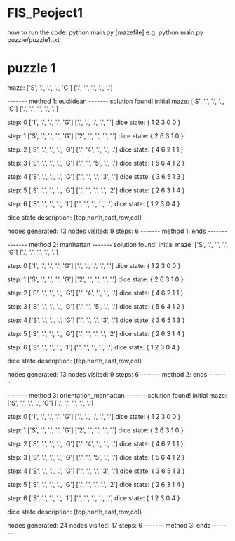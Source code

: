 # FIS_Peoject1
how to run the code:
python main.py [mazefile]
e.g. python main.py puzzle/puzzle1.txt

# puzzle 1
maze: 
['S', '.', '.', '.', 'G']
['.', '.', '.', '.', '.']

------- method 1: euclidean -------
solution found!
initial maze:
['S', '.', '.', '.', 'G']
['.', '.', '.', '.', '.']

step: 0
['1', '.', '.', '.', 'G']
['.', '.', '.', '.', '.']
dice state:  { 1 2 3 0 0 }

step: 1
['S', '.', '.', '.', 'G']
['2', '.', '.', '.', '.']
dice state:  { 2 6 3 1 0 }

step: 2
['S', '.', '.', '.', 'G']
['.', '4', '.', '.', '.']
dice state:  { 4 6 2 1 1 }

step: 3
['S', '.', '.', '.', 'G']
['.', '.', '5', '.', '.']
dice state:  { 5 6 4 1 2 }

step: 4
['S', '.', '.', '.', 'G']
['.', '.', '.', '3', '.']
dice state:  { 3 6 5 1 3 }

step: 5
['S', '.', '.', '.', 'G']
['.', '.', '.', '.', '2']
dice state:  { 2 6 3 1 4 }

step: 6
['S', '.', '.', '.', '1']
['.', '.', '.', '.', '.']
dice state:  { 1 2 3 0 4 }

dice state description: {top,north,east,row,col}

nodes generated:  13
nodes visited:  9
steps:  6
------- method 1: ends -------

------- method 2: manhattan -------
solution found!
initial maze:
['S', '.', '.', '.', 'G']
['.', '.', '.', '.', '.']

step: 0
['1', '.', '.', '.', 'G']
['.', '.', '.', '.', '.']
dice state:  { 1 2 3 0 0 }

step: 1
['S', '.', '.', '.', 'G']
['2', '.', '.', '.', '.']
dice state:  { 2 6 3 1 0 }

step: 2
['S', '.', '.', '.', 'G']
['.', '4', '.', '.', '.']
dice state:  { 4 6 2 1 1 }

step: 3
['S', '.', '.', '.', 'G']
['.', '.', '5', '.', '.']
dice state:  { 5 6 4 1 2 }

step: 4
['S', '.', '.', '.', 'G']
['.', '.', '.', '3', '.']
dice state:  { 3 6 5 1 3 }

step: 5
['S', '.', '.', '.', 'G']
['.', '.', '.', '.', '2']
dice state:  { 2 6 3 1 4 }

step: 6
['S', '.', '.', '.', '1']
['.', '.', '.', '.', '.']
dice state:  { 1 2 3 0 4 }

dice state description: {top,north,east,row,col}

nodes generated:  13
nodes visited:  9
steps:  6
------- method 2: ends -------

------- method 3: orientation_manhattan -------
solution found!
initial maze:
['S', '.', '.', '.', 'G']
['.', '.', '.', '.', '.']

step: 0
['1', '.', '.', '.', 'G']
['.', '.', '.', '.', '.']
dice state:  { 1 2 3 0 0 }

step: 1
['S', '.', '.', '.', 'G']
['2', '.', '.', '.', '.']
dice state:  { 2 6 3 1 0 }

step: 2
['S', '.', '.', '.', 'G']
['.', '4', '.', '.', '.']
dice state:  { 4 6 2 1 1 }

step: 3
['S', '.', '.', '.', 'G']
['.', '.', '5', '.', '.']
dice state:  { 5 6 4 1 2 }

step: 4
['S', '.', '.', '.', 'G']
['.', '.', '.', '3', '.']
dice state:  { 3 6 5 1 3 }

step: 5
['S', '.', '.', '.', 'G']
['.', '.', '.', '.', '2']
dice state:  { 2 6 3 1 4 }

step: 6
['S', '.', '.', '.', '1']
['.', '.', '.', '.', '.']
dice state:  { 1 2 3 0 4 }

dice state description: {top,north,east,row,col}

nodes generated:  24
nodes visited:  17
steps:  6
------- method 3: ends -------